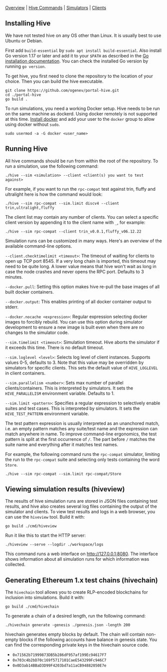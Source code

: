 [Overview] | [Hive Commands] | [Simulators] | [Clients]

## Installing Hive

We have not tested hive on any OS other than Linux. It is usually best to use Ubuntu or
Debian.

First add `build-essential` by `sudo apt install build-essential`. Also install Go
version 1.17 or later and add it to your `$PATH` as described in the [Go installation
documentation]. You can check the installed Go version by running `go version`.

To get hive, you first need to clone the repository to the location of your choice.
Then you can build the hive executable.

    git clone https://github.com/ogenev/portal-hive.git
    cd ./portal-hive
    go build .

To run simulations, you need a working Docker setup. Hive needs to be run on the same
machine as dockerd. Using docker remotely is not supported at this time. [Install docker]
and add your user to the `docker` group to allow using docker without `sudo`.

    sudo usermod -a -G docker <user_name>

## Running Hive

All hive commands should be run from within the root of the repository. To run a
simulation, use the following command:

    ./hive --sim <simulation> --client <client(s) you want to test against>

For example, if you want to run the `rpc-compat` test against trin, fluffy and ultralight here is
how the command would look:

    ./hive --sim rpc-compat --sim.limit discv4 --client trin,ultralight,fluffy

The client list may contain any number of clients. You can select a specific client
version by appending it to the client name with `_`, for example:

    ./hive --sim rpc-compat --client trin_v0.0.1,fluffy_v06.12.22

Simulation runs can be customized in many ways. Here's an overview of the available
command-line options.

`--client.checktimelimit <timeout>`: The timeout of waiting for clients to open up TCP
port 8545. If a very long chain is imported, this timeout may need to be quite long. A
lower value means that hive won't wait as long in case the node crashes and never opens
the RPC port. Defaults to 3 minutes.

`--docker.pull`: Setting this option makes hive re-pull the base images of all built
docker containers.

`--docker.output`: This enables printing of all docker container output to stderr.

`--docker.nocache <expression>`: Regular expression selecting docker images to forcibly
rebuild. You can use this option during simulator development to ensure a new image is
built even when there are no changes to the simulator code.

`--sim.timelimit <timeout>`: Simulation timeout. Hive aborts the simulator if it exceeds
this time. There is no default timeout.

`--sim.loglevel <level>`: Selects log level of client instances. Supports values 0-5,
defaults to 3. Note that this value may be overridden by simulators for specific clients.
This sets the default value of `HIVE_LOGLEVEL` in client containers.

`--sim.parallelism <number>`: Sets max number of parallel clients/containers. This is
interpreted by simulators. It sets the `HIVE_PARALLELISM` environment variable. Defaults
to 1.

`--sim.limit <pattern>`: Specifies a regular expression to selectively enable suites and
test cases. This is interpreted by simulators. It sets the `HIVE_TEST_PATTERN` environment
variable.

The test pattern expression is usually interpreted as an unanchored match, i.e. an empty
pattern matches any suite/test name and the expression can match anywhere in name. To
improve command-line ergonomics, the test pattern is split at the first occurrence of `/`.
The part before `/` matches the suite name and everything after it matches test names.

For example, the following command runs the `rpc-compat` simulator, limiting the run to the
`rpc-compat` suite and selecting only tests containing the word `Store`.

    ./hive --sim rpc-compat --sim.limit rpc-compat/Store

## Viewing simulation results (hiveview)

The results of hive simulation runs are stored in JSON files containing test results, and
hive also creates several log files containing the output of the simulator and clients. To
view test results and logs in a web browser, you can use the `hiveview` tool. Build it
with:

    go build ./cmd/hiveview

Run it like this to start the HTTP server:

    ./hiveview --serve --logdir ./workspace/logs

This command runs a web interface on <http://127.0.0.1:8080>. The interface shows
information about all simulation runs for which information was collected.

## Generating Ethereum 1.x test chains (hivechain)

The `hivechain` tool allows you to create RLP-encoded blockchains for inclusion into
simulations. Build it with:

    go build ./cmd/hivechain

To generate a chain of a desired length, run the following command:

    ./hivechain generate -genesis ./genesis.json -length 200

hivechain generates empty blocks by default. The chain will contain non-empty blocks if
the following accounts have balance in genesis state. You can find the corresponding
private keys in the hivechain source code.

- `0x71562b71999873DB5b286dF957af199Ec94617F7`
- `0x703c4b2bD70c169f5717101CaeE543299Fc946C7`
- `0x0D3ab14BBaD3D99F4203bd7a11aCB94882050E7e`

[Go installation documentation]: https://golang.org/doc/install
[Install docker]: https://docs.docker.com/engine/install/debian/#install-using-the-repository
[Overview]: ./overview.md
[Hive Commands]: ./commandline.md
[Simulators]: ./simulators.md
[Clients]: ./clients.md
